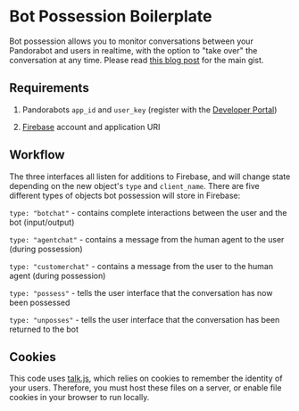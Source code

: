 Bot Possession Boilerplate
==========================

Bot possession allows you to monitor conversations between your Pandorabot and users in realtime, with the option to "take over" the conversation at any time. Please read [this blog post](http://blog.pandorabots.com/bot-possession/) for the main gist.

Requirements
------------

1. Pandorabots `app_id` and `user_key` (register with the [Developer Portal](https://developer.pandorabots.com))

2. [Firebase](https://www.firebase.com/) account and application URI

Workflow
--------

The three interfaces all listen for additions to Firebase, and will change state depending on the new object's `type` and `client_name`. There are five different types of objects bot possession will store in Firebase:

`type: "botchat"` - contains complete interactions between the user and the bot (input/output)

`type: "agentchat"` - contains a message from the human agent to the user (during possession)

`type: "customerchat"` - contains a message from the user to the human agent (during possession)

`type: "possess"` - tells the user interface that the conversation has now been possessed

`type: "unposses"` - tells the user interface that the conversation has been returned to the bot


Cookies
-------

This code uses [talk.js](https://github.com/pandorabots/talk.js), which relies on cookies to remember the identity of your users. Therefore, you must host these files on a server, or enable file cookies in your browser to run locally.
